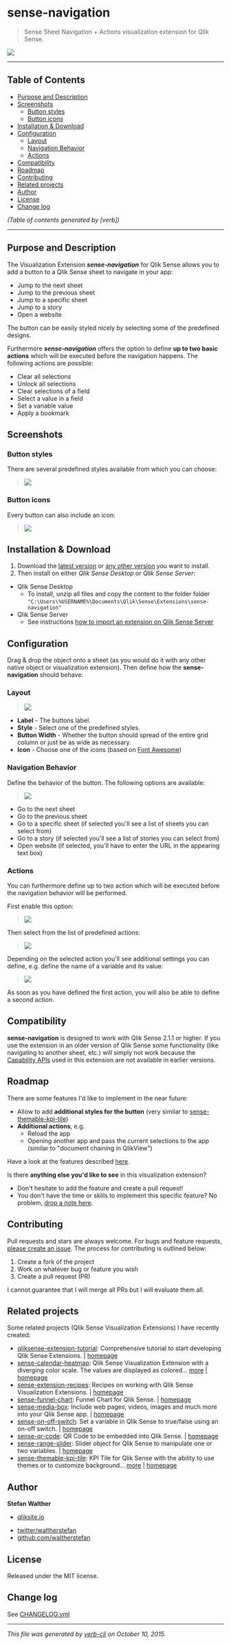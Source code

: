 # sense-navigation

> Sense Sheet Navigation + Actions visualization extension for Qlik Sense.

[![](http://serve.mod.bz/branch/)](https://github.com/stefanwalther/sense-navigation)

***

## Table of Contents

<!-- toc -->

* [Purpose and Description](#purpose-and-description)
* [Screenshots](#screenshots)
  - [Button styles](#button-styles)
  - [Button icons](#button-icons)
* [Installation & Download](#installation---download)
* [Configuration](#configuration)
  - [Layout](#layout)
  - [Navigation Behavior](#navigation-behavior)
  - [Actions](#actions)
* [Compatibility](#compatibility)
* [Roadmap](#roadmap)
* [Contributing](#contributing)
* [Related projects](#related-projects)
* [Author](#author)
* [License](#license)
* [Change log](#change-log)

_(Table of contents generated by [verb])_

<!-- tocstop -->

***

## Purpose and Description

The Visualization Extension **_sense-navigation_** for Qlik Sense allows you to add a button to a Qlik Sense sheet to navigate in your app:

* Jump to the next sheet
* Jump to the previous sheet
* Jump to a specific sheet
* Jump to a story
* Open a website

The button can be easily styled nicely by selecting some of the predefined designs.

Furthermore **_sense-navigation_** offers the option to define **up to two basic actions** which will be executed before the navigation happens. The following actions are possible:

* Clear all selections
* Unlock all selections
* Clear selections of a field
* Select a value in a field
* Set a variable value
* Apply a bookmark

## Screenshots

### Button styles

There are several predefined styles available from which you can choose:

> [![](https://raw.githubusercontent.com/stefanwalther/sense-navigation/master/docs/images/sense_navigation_styles.png)](#purpose-and-description)

### Button icons

Every button can also include an icon:

> [![](https://raw.githubusercontent.com/stefanwalther/sense-navigation/master/docs/images/sense_navigation_button_icons.png)](#screenshots)

## Installation & Download

1. Download the [latest version](https://github.com/stefanwalther/sense-navigation/raw/master/build/sense-navigation_latest.zip) or [any other version](https://github.com/stefanwalther/sense-navigation/tree/master/build) you want to install.
2. Then install on either _Qlik Sense Desktop_ or _Qlik Sense Server_:

* Qlik Sense Desktop
  - To install, unzip all files and copy the content to the folder folder `"C:\Users\%USERNAME%\Documents\Qlik\Sense\Extensions\sense-navigation"`
* Qlik Sense Server
  - See instructions [how to import an extension on Qlik Sense Server](http://help.qlik.com/sense/2.0/en-US/online/#../Subsystems/ManagementConsole/Content/import-extensions.htm)

## Configuration

Drag & drop the object onto a sheet (as you would do it with any other native object or visualization extension).
Then define how the **sense-navigation** should behave:

### Layout

> [![](https://raw.githubusercontent.com/stefanwalther/sense-navigation/master/docs/images/sense_navigation_props_layout.png)](#button-styles)

* **Label** - The buttons label.
* **Style** - Select one of the predefined styles.
* **Button Width** - Whether the button should spread of the entire grid column or just be as wide as necessary.
* **Icon** - Choose one of the icons (based on [Font Awesome](https://fortawesome.github.io/Font-Awesome/))

### Navigation Behavior

Define the behavior of the button. The following options are available:

> [![](https://raw.githubusercontent.com/stefanwalther/sense-navigation/master/docs/images/sense_navigation_behavior.png)](#button-icons)

* Go to the next sheet
* Go to the previous sheet
* Go to a specific sheet (if selected you'll see a list of sheets you can select from)
* Go to a story (if selected you'll see a list of stories you can select from)
* Open website (if selected, you'll have to enter the URL in the appearing text box)

### Actions

You can furthermore define up to two action which will be executed before the navigation behavior will be performed.

First enable this option:

> [![](https://raw.githubusercontent.com/stefanwalther/sense-navigation/master/docs/images/sense_navigation_actions_enable.png)](#installation---download)

Then select from the list of predefined actions:

> [![](https://raw.githubusercontent.com/stefanwalther/sense-navigation/master/docs/images/sense_navigation_actions.png)](#configuration)

Depending on the selected action you'll see additional settings you can define, e.g. define the name of a variable and its value:

> [![](https://raw.githubusercontent.com/stefanwalther/sense-navigation/master/docs/images/sense_navigation_actions_settings.png)](#layout)

As soon as you have defined the first action, you will also be able to define a second action.

## Compatibility

**sense-navigation** is designed to work with Qlik Sense 2.1.1 or higher.
If you use the extension in an older version of Qlik Sense some functionality (like navigating to another sheet, etc.) will simply not work because the [Capability APIs](https://help.qlik.com/sense/2.1/en-US/developer/Subsystems/APIs/Content/mashup-api-reference.htm) used in this extension are not available in earlier versions.

## Roadmap

There are some features I'd like to implement in the near future:

* Allow to add **additional styles for the button** (very similar to [sense-themable-kpi-tile](https://github.com/stefanwalther/sense-themable-kpi-tile))
* **Additional actions**, e.g.
  - Reload the app
  - Opening another app and pass the current selections to the app (similar to "document chaining in QlikView")

Have a look at the features described [here](https://github.com/stefanwalther/sense-navigation/milestones).

Is there **anything else you'd like to see** in this visualization extension?

* Don't hesitate to add the feature and create a pull request!
* You don't have the time or skills to implement this specific feature? No problem, [drop a note here](https://github.com/stefanwalther/sense-navigation/issues).

## Contributing

Pull requests and stars are always welcome. For bugs and feature requests, [please create an issue](https://github.com/stefanwalther/sense-navigation/issues).
The process for contributing is outlined below:

1. Create a fork of the project
2. Work on whatever bug or feature you wish
3. Create a pull request (PR)

I cannot guarantee that I will merge all PRs but I will evaluate them all.

## Related projects

Some related projects (Qlik Sense Visualization Extensions) I have recently created:

* [qliksense-extension-tutorial](https://www.npmjs.com/package/qliksense-extension-tutorial): Comprehensive tutorial to start developing Qlik Sense Extensions. | [homepage](https://github.com/stefanwalther/qliksense-extension-tutorial)
* [sense-calendar-heatmap](https://www.npmjs.com/package/sense-calendar-heatmap): Qlik Sense Visualization Extension with a diverging color scale. The values are displayed as colored… [more](https://www.npmjs.com/package/sense-calendar-heatmap) | [homepage](https://github.com/stefanwalther/qsCalendarHeatmap)
* [sense-extension-recipes](https://www.npmjs.com/package/sense-extension-recipes): Recipes on working with Qlik Sense Visualization Extensions. | [homepage](https://github.com/stefanwalther/sense-extension-recipes)
* [sense-funnel-chart](https://www.npmjs.com/package/sense-funnel-chart): Funnel Chart for Qlik Sense. | [homepage](https://github.com/stefanwalther/sense-funnel-chart)
* [sense-media-box](https://www.npmjs.com/package/sense-media-box): Include web pages, videos, images and much more into your Qlik Sense app. | [homepage](https://github.com/stefanwalther/sense-media-box)
* [sense-on-off-switch](https://www.npmjs.com/package/sense-on-off-switch): Set a variable in Qlik Sense to true/false using an on-off switch. | [homepage](https://github.com/stefanwalther/sense-on-off-switch)
* [sense-qr-code](https://www.npmjs.com/package/sense-qr-code): QR Code to be embedded into Qlik Sense. | [homepage](https://github.com/stefanwalther/qsQRCode)
* [sense-range-slider](https://www.npmjs.com/package/sense-range-slider): Slider object for Qlik Sense to manipulate one or two variables. | [homepage](https://github.com/QlikDev/qsRangeSlider)
* [sense-themable-kpi-tile](https://www.npmjs.com/package/sense-themable-kpi-tile): KPI Tile for Qlik Sense with the ability to use themes or to customize background… [more](https://www.npmjs.com/package/sense-themable-kpi-tile) | [homepage](https://github.com/stefanwalther/sense-themable-kpi-tile)

## Author

**Stefan Walther**

+ [qliksite.io](http://qliksite.io)
* [twitter/waltherstefan](http://twitter.com/waltherstefan)
* [github.com/waltherstefan](http://github.com/waltherstefan)

## License

Released under the MIT license.

## Change log

See [CHANGELOG.yml](https://github.com/stefanwalther/sense-navigation/blob/master/CHANGELOG.yml)

***

_This file was generated by [verb-cli](https://github.com/assemble/verb-cli) on October 10, 2015._